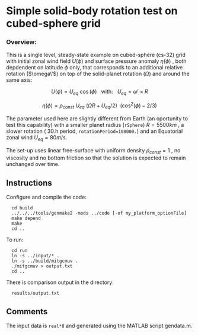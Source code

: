 Simple solid-body rotation test on cubed-sphere grid
========================================================

### Overview:
This is a single level, steady-state example on cubed-sphere (cs-32) grid with initial zonal wind field $U(\phi)$ and surface pressure anomaly $\eta(\phi)$ , both depdendent on latitude $\phi$ only,  that corresponds to an additional relative rotation ($\omega\'$) on top of the solid-planet rotation ($\Omega$) and around the same axis:

$$ U(\phi) = U_{eq} ~ \cos( \phi ) ~~~ \mathrm{with:} ~~~ U_{eq} = \omega' \times R $$

$$ \eta(\phi) = \rho_{const} ~ U_{eq} ~ ( \Omega R + U_{eq} / 2 ) ~~ ( \cos^{2}(\phi) - 2/3 ) $$

The parameter used here are slightly different from Earth (an oportunity to test this capability) with a smaller planet radius (`rSphere`) $R = 5500 km$ , a slower rotation ( 30.h period, `rotationPeriod=108000.`) and an Equatorial zonal wind $U_{eq} = 80 m/s$.

The set-up uses linear free-surface with uniform density $\rho_{const} = 1$ , no viscosity and no bottom friction so that the solution is expected to remain unchanged over time.

## Instructions
Configure and compile the code:

```
  cd build
  ../../../tools/genmake2 -mods ../code [-of my_platform_optionFile]
  make depend
  make
  cd ..
```

To run:

```
  cd run
  ln -s ../input/* .
  ln -s ../build/mitgcmuv .
  ./mitgcmuv > output.txt
  cd ..
```

There is comparison output in the directory:

```
  results/output.txt
```

## Comments
  The input data is `real*8` and generated using the MATLAB script gendata.m.

